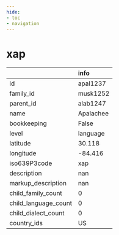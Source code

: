 ```yaml
---
hide:
- toc
- navigation
---
```

# xap
|                      | info      |
|:---------------------|:----------|
| id                   | apal1237  |
| family_id            | musk1252  |
| parent_id            | alab1247  |
| name                 | Apalachee |
| bookkeeping          | False     |
| level                | language  |
| latitude             | 30.118    |
| longitude            | -84.416   |
| iso639P3code         | xap       |
| description          | nan       |
| markup_description   | nan       |
| child_family_count   | 0         |
| child_language_count | 0         |
| child_dialect_count  | 0         |
| country_ids          | US        |